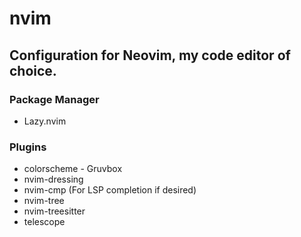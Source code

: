 # nvim
## Configuration for Neovim, my code editor of choice.
### Package Manager
- Lazy.nvim

### Plugins
- colorscheme - Gruvbox
- nvim-dressing
- nvim-cmp (For LSP completion if desired)
- nvim-tree
- nvim-treesitter
- telescope

